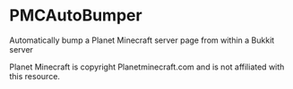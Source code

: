 # PMCAutoBumper
Automatically bump a Planet Minecraft server page from within a Bukkit server

Planet Minecraft is copyright Planetminecraft.com and is not affiliated with this resource.
